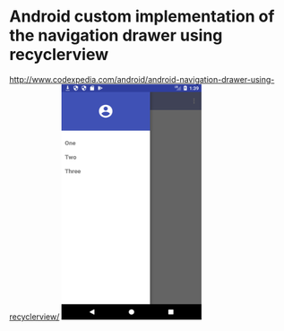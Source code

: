 # Android custom implementation of the navigation drawer using recyclerview

http://www.codexpedia.com/android/android-navigation-drawer-using-recyclerview/
<img src="https://github.com/codexpedia/android_navigation_drawer_recyclerview/blob/master/captures/main.png" width="250" height="420" />
